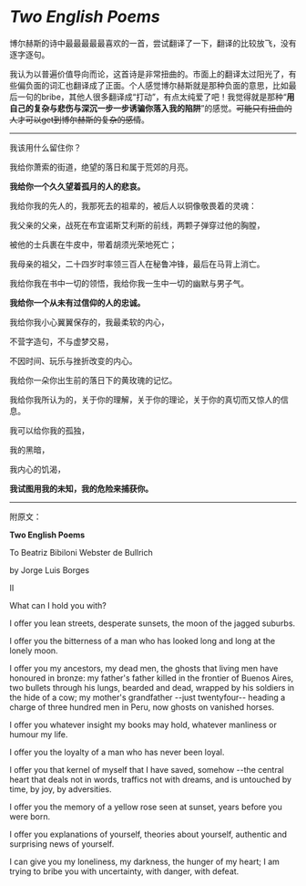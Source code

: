 # *Two English Poems*

博尔赫斯的诗中最最最最最喜欢的一首，尝试翻译了一下，翻译的比较放飞，没有逐字逐句。

我认为以普遍价值导向而论，这首诗是非常扭曲的。市面上的翻译太过阳光了，有些偏负面的词汇也翻译成了正面。个人感觉博尔赫斯就是那种负面的意思，比如最后一句的bribe，其他人很多翻译成“打动”，有点太纯爱了吧！我觉得就是那种“**用自己的复杂与悲伤与深沉一步一步诱骗你落入我的陷阱**”的感觉。~~可能只有扭曲的人才可以get到博尔赫斯的复杂的感情~~。

---

我该用什么留住你？

我给你萧索的街道，绝望的落日和属于荒郊的月亮。

**我给你一个久久望着孤月的人的悲哀。**

我给你我的先人的，我那死去的祖辈的，被后人以铜像敬畏着的灵魂：

我父亲的父亲，战死在布宜诺斯艾利斯的前线，两颗子弹穿过他的胸膛，

被他的士兵裹在牛皮中，带着胡须光荣地死亡；

我母亲的祖父，二十四岁时率领三百人在秘鲁冲锋，最后在马背上消亡。

我给你我在书中一切的领悟，我给你我一生中一切的幽默与男子气。

**我给你一个从未有过信仰的人的忠诚。**

我给你我小心翼翼保存的，我最柔软的内心，

不营字造句，不与虚梦交易，

不因时间、玩乐与挫折改变的内心。

我给你一朵你出生前的落日下的黄玫瑰的记忆。

我给你我所认为的，关于你的理解，关于你的理论，关于你的真切而又惊人的信息。

我可以给你我的孤独，

我的黑暗，

我内心的饥渴，

**我试图用我的未知，我的危险来捕获你。**

---
附原文：

**Two English Poems**

To Beatriz Bibiloni Webster de Bullrich

by Jorge Luis Borges

II



What can I hold you with?

I offer you lean streets, desperate sunsets, the moon of the jagged suburbs.

I offer you the bitterness of a man who has looked long and long at the lonely moon.

I offer you my ancestors, my dead men, the ghosts that living men have honoured in bronze: my father's father killed in the frontier of Buenos Aires, two bullets through his lungs, bearded and dead, wrapped by his soldiers in the hide of a cow; my mother's grandfather --just twentyfour-- heading a charge of three hundred men in Peru, now ghosts on vanished horses.

I offer you whatever insight my books may hold, whatever manliness or humour my life.

I offer you the loyalty of a man who has never been loyal.

I offer you that kernel of myself that I have saved, somehow --the central heart that deals not in words, traffics not with dreams, and is untouched by time, by joy, by adversities.

I offer you the memory of a yellow rose seen at sunset, years before you were born.

I offer you explanations of yourself, theories about yourself, authentic and surprising news of yourself.

I can give you my loneliness, my darkness, the hunger of my heart; I am trying to bribe you with uncertainty, with danger, with defeat.